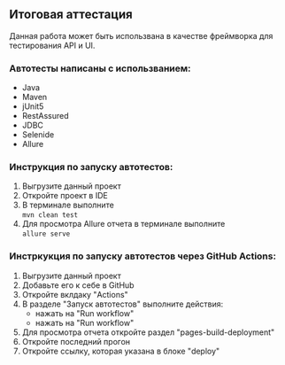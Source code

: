 ## Итоговая аттестация

Данная работа может быть использвана в качестве фреймворка для тестирования API и UI.

### Автотесты написаны с использванием:
- Java
- Maven
- jUnit5
- RestAssured
- JDBC
- Selenide
- Allure

### Инструкция по запуску автотестов:
1. Выгрузите данный проект
2. Откройте проект в IDE
3. В терминале выполните<br/>
   `mvn clean test`
4. Для просмотра Allure отчета в терминале выполните <br/>
  `allure serve`

### Инстркукция по запуску автотестов через GitHub Actions:
1. Выгрузите данный проект
2. Добавьте его к себе в GitHub
3. Откройте вклдаку "Actions"
4. В разделе "Запуск автотестов" выполните действия:
   * нажать на "Run workflow"
   * нажать на "Run workflow"
5. Для просмотра отчета откройте раздел "pages-build-deployment"
6. Откройте последний прогон
7. Откройте ссылку, которая указана в блоке "deploy"

